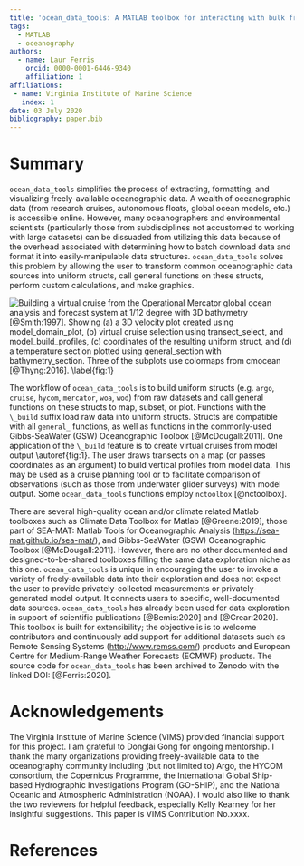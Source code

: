 ```yaml
---
title: 'ocean_data_tools: A MATLAB toolbox for interacting with bulk freely-available oceanographic data'
tags:
  - MATLAB
  - oceanography
authors:
  - name: Laur Ferris
    orcid: 0000-0001-6446-9340
    affiliation: 1
affiliations:
 - name: Virginia Institute of Marine Science
   index: 1
date: 03 July 2020
bibliography: paper.bib
---
```


# Summary

``ocean_data_tools`` simplifies the process of extracting, formatting, and 
visualizing freely-available oceanographic data. A wealth of oceanographic 
data (from research cruises, autonomous floats, global ocean models, etc.)
is accessible online. However, many oceanographers and environmental 
scientists (particularly those from subdisciplines not accustomed to working
with large datasets) can be dissuaded from utilizing this data because of the
overhead associated with determining how to batch download data and 
format it into easily-manipulable data structures. ``ocean_data_tools``
solves this problem by allowing the user to transform common oceanographic 
data sources into uniform structs, call general functions on these structs, 
perform custom calculations, and make graphics.

![Building a virtual cruise from the Operational Mercator global ocean
analysis and forecast system at 1/12 degree with 3D bathymetry [@Smith:1997]. 
Showing (a) a 3D velocity plot created using ``model_domain_plot``, (b) 
virtual cruise selection using ``transect_select``, and ``model_build_profiles``, 
(c) coordinates of the resulting uniform struct, and (d) a temperature section 
plotted using ``general_section`` with ``bathymetry_section``. Three of the 
subplots use colormaps from cmocean [@Thyng:2016]. \label{fig:1}](figure.png)

The workflow of ``ocean_data_tools`` is to build uniform structs (e.g. ``argo``,
``cruise``, ``hycom``, ``mercator``, ``woa``, ``wod``) from raw datasets and 
call general functions on these structs to map, subset, or plot. Functions with 
the ``\_build`` suffix load raw data into uniform structs. Structs are 
compatible with all ``general_`` functions, as well as functions in the commonly-used
Gibbs-SeaWater (GSW) Oceanographic Toolbox [@McDougall:2011]. One application of the ``\_build`` 
feature is to create virtual cruises from model output \autoref{fig:1}. The user
draws transects on a map (or passes coordinates as an argument) to build vertical profiles 
from model data. This may be used as a cruise planning tool or to facilitate 
comparison of observations (such as those from underwater glider surveys) with 
model output. Some ``ocean_data_tools`` functions employ ``nctoolbox`` [@nctoolbox].

There are several high-quality ocean and/or climate related Matlab toolboxes such as Climate Data Toolbox for Matlab [@Greene:2019], those part of SEA-MAT: Matlab Tools for Oceanographic Analysis (https://sea-mat.github.io/sea-mat/), and Gibbs-SeaWater (GSW) Oceanographic Toolbox [@McDougall:2011]. However, there are no other documented and designed-to-be-shared toolboxes filling the same data exploration niche as this one. ``ocean_data_tools`` is unique in encouraging the user to invoke a variety of freely-available data into their exploration and does not expect the user to provide privately-collected measurements or privately-generated model output. It connects users to specific, well-documented data sources. ``ocean_data_tools`` has already been used for data exploration in support of scientific publications [@Bemis:2020] 
and [@Crear:2020]. This toolbox is built for extensibility; the objective is 
is to welcome contributors and continuously add support for additional datasets such as Remote Sensing 
Systems (http://www.remss.com/) products and European Centre for Medium-Range 
Weather Forecasts (ECMWF) products. The source code for ``ocean_data_tools`` has
been archived to Zenodo with the linked DOI: [@Ferris:2020].

# Acknowledgements

The Virginia Institute of Marine Science (VIMS) provided financial support for this project.
I am grateful to Donglai Gong for ongoing mentorship. I thank the many organizations providing freely-available
data to the oceanography community including (but not limited to) Argo, the HYCOM 
consortium, the Copernicus Programme, the International Global Ship-based Hydrographic
Investigations Program (GO-SHIP), and the National Oceanic and Atmospheric 
Administration (NOAA). I would also like to thank the two reviewers for helpful feedback, especially 
Kelly Kearney for her insightful suggestions. This paper is VIMS Contribution No.xxxx.

# References
